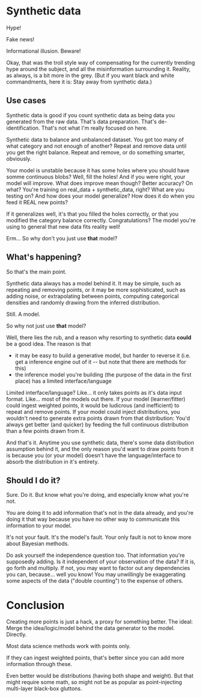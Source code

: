 # Synthetic data

Hype!

Fake news!

Informational illusion. Beware!

Okay, that was the troll style way of compensating for the currently trending hype around the subject, 
and all the misinformation surrounding it. 
Reality, as always, is a bit more in the grey. (But if you want black and white commandments, here it is: 
Stay away from synthetic data.)

## Use cases

Synthetic data is good if you count synthetic data as being data you generated from the raw data. 
That's data preparation. That's de-identification. 
That's not what I'm really focused on here. 

Synthetic data to balance and unbalanced dataset. You got too many of what category and not enough of another? 
Repeat and remove data until you get the right balance. Repeat and remove, or do something smarter, obviously.

Your model is unstable because it has some holes where you should have somme continuous blobs? 
Well, fill the holes! And if you were right, your model will improve. What does improve mean though? 
Better accuracy? On what? You're training on real_data + synthetic_data, right? What are you testing on?
And how does your model generalize? How does it do when you feed it REAL new points?

If it generalizes well, it's that you filled the holes correctly, or that you modified the category balance correctly. 
Congratulations? The model you're using to general that new data fits reality well!

Erm... So why don't you just use **that** model?

## What's happening?

So that's the main point. 

Synthetic data always has a model behind it. 
It may be simple, such as repeating and removing points, or it may be more sophisticated, 
such as adding noise, or extrapolating between points, computing categorical densities 
and randomly drawing from the inferred distribution.

Still. A model.

So why not just use **that** model?

Well, there lies the rub, and a reason why resorting to synthetic data **could** be a good idea. The reason is that 
- it may be easy to build a generative model, but harder to reverse it (i.e. get a inference engine out of it 
-- but note that there are methods for this)
- the inference model you're building (the purpose of the data in the first place) has a limited interface/language

Limited interface/language? Like... it only takes points as it's data input format. 
Like... most of the models out there.
If your model (learner/fitter) could ingest weighted points, 
it would be ludicrous (and inefficient) to repeat and remove points.
If your model could inject distributions, you wouldn't need to generate extra points drawn from that distribution: 
You'd always get better (and quicker) by feeding the full continuous distribution than a few points drawn from it. 

And that's it. Anytime you use synthetic data, there's some data distribution assumption behind it, 
and the only reason you'd want to draw points from it is because you (or your model) 
doesn't have the language/interface to absorb the distribution in it's entirety. 

## Should I do it?

Sure. Do it. But know what you're doing, and especially know what you're not. 

You are doing it to add information that's not in the data already, 
and you're doing it that way because you have no other way to communicate this information to your model. 

It's not your fault. It's the model's fault. Your only fault is not to know more about Bayesian methods. 

Do ask yourself the independence question too. That information you're supposedly adding. 
Is it independent of your observation of the data? 
If it is, go forth and multiply. If not, you may want to factor out any dependencies you can, because... well you know! 
You may unwillingly be exaggerating some aspects of the data ("double counting") to the expense of others. 

# Conclusion

Creating more points is just a hack, a proxy for something better. 
The ideal: Merge the idea/logic/model behind the data generator to the model. Directly.

Most data science methods work with points only.

If they can ingest weighted points, that's better since you can add more information through these.

Even better would be distributions (having both shape and weight). But that might require some math, 
so might not be as popular as point-injecting multi-layer black-box gluttons. 


